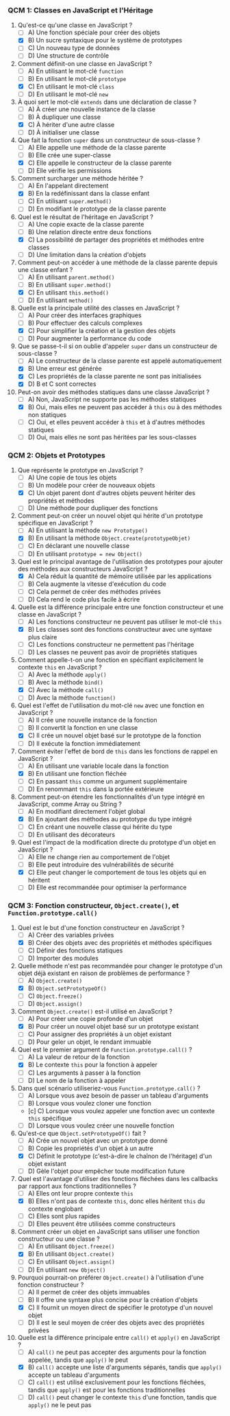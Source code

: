 ### QCM 1: Classes en JavaScript et l'Héritage

1. Qu'est-ce qu'une classe en JavaScript ?
   - [ ] A) Une fonction spéciale pour créer des objets
   - [x] B) Un sucre syntaxique pour le système de prototypes
   - [ ] C) Un nouveau type de données
   - [ ] D) Une structure de contrôle

2. Comment définit-on une classe en JavaScript ?
   - [ ] A) En utilisant le mot-clé `function`
   - [ ] B) En utilisant le mot-clé `prototype`
   - [x] C) En utilisant le mot-clé `class`
   - [ ] D) En utilisant le mot-clé `new`

3. À quoi sert le mot-clé `extends` dans une déclaration de classe ?
   - [ ] A) À créer une nouvelle instance de la classe
   - [ ] B) À dupliquer une classe
   - [x] C) À hériter d'une autre classe
   - [ ] D) À initialiser une classe

4. Que fait la fonction `super` dans un constructeur de sous-classe ?
   - [ ] A) Elle appelle une méthode de la classe parente
   - [ ] B) Elle crée une super-classe
   - [x] C) Elle appelle le constructeur de la classe parente
   - [ ] D) Elle vérifie les permissions

5. Comment surcharger une méthode héritée ?
   - [ ] A) En l'appelant directement
   - [x] B) En la redéfinissant dans la classe enfant
   - [ ] C) En utilisant `super.method()`
   - [ ] D) En modifiant le prototype de la classe parente

6. Quel est le résultat de l'héritage en JavaScript ?
   - [ ] A) Une copie exacte de la classe parente
   - [ ] B) Une relation directe entre deux fonctions
   - [x] C) La possibilité de partager des propriétés et méthodes entre classes
   - [ ] D) Une limitation dans la création d'objets

7. Comment peut-on accéder à une méthode de la classe parente depuis une classe enfant ?
   - [ ] A) En utilisant `parent.method()`
   - [ ] B) En utilisant `super.method()`
   - [x] C) En utilisant `this.method()`
   - [ ] D) En utilisant `method()`

8. Quelle est la principale utilité des classes en JavaScript ?
   - [ ] A) Pour créer des interfaces graphiques
   - [ ] B) Pour effectuer des calculs complexes
   - [x] C) Pour simplifier la création et la gestion des objets
   - [ ] D) Pour augmenter la performance du code

9. Que se passe-t-il si on oublie d'appeler `super` dans un constructeur de sous-classe ?
   - [ ] A) Le constructeur de la classe parente est appelé automatiquement
   - [x] B) Une erreur est générée
   - [x] C) Les propriétés de la classe parente ne sont pas initialisées
   - [x] D) B et C sont correctes

10. Peut-on avoir des méthodes statiques dans une classe JavaScript ?
    - [ ] A) Non, JavaScript ne supporte pas les méthodes statiques
    - [x] B) Oui, mais elles ne peuvent pas accéder à `this` ou à des méthodes non statiques
    - [ ] C) Oui, et elles peuvent accéder à `this` et à d'autres méthodes statiques
    - [ ] D) Oui, mais elles ne sont pas héritées par les sous-classes

### QCM 2: Objets et Prototypes

1. Que représente le prototype en JavaScript ?
   - [ ] A) Une copie de tous les objets
   - [ ] B) Un modèle pour créer de nouveaux objets
   - [x] C) Un objet parent dont d'autres objets peuvent hériter des propriétés et méthodes
   - [ ] D) Une méthode pour dupliquer des fonctions

2. Comment peut-on créer un nouvel objet qui hérite d'un prototype spécifique en JavaScript ?
   - [ ] A) En utilisant la méthode `new Prototype()`
   - [x] B) En utilisant la méthode `Object.create(prototypeObjet)`
   - [ ] C) En déclarant une nouvelle classe
   - [ ] D) En utilisant `prototype = new Object()`

3. Quel est le principal avantage de l'utilisation des prototypes pour ajouter des méthodes aux constructeurs JavaScript ?
   - [x] A) Cela réduit la quantité de mémoire utilisée par les applications
   - [ ] B) Cela augmente la vitesse d'exécution du code
   - [ ] C) Cela permet de créer des méthodes privées
   - [ ] D) Cela rend le code plus facile à écrire

4. Quelle est la différence principale entre une fonction constructeur et une classe en JavaScript ?
   - [ ] A) Les fonctions constructeur ne peuvent pas utiliser le mot-clé `this`
   - [x] B) Les classes sont des fonctions constructeur avec une syntaxe plus claire
   - [ ] C) Les fonctions constructeur ne permettent pas l'héritage
   - [ ] D) Les classes ne peuvent pas avoir de propriétés statiques

5. Comment appelle-t-on une fonction en spécifiant explicitement le contexte `this` en JavaScript ?
   - [ ] A) Avec la méthode `apply()`
   - [ ] B) Avec la méthode `bind()`
   - [x] C) Avec la méthode `call()`
   - [ ] D) Avec la méthode `function()`

6. Quel est l'effet de l'utilisation du mot-clé `new` avec une fonction en JavaScript ?
   - [ ] A) Il crée une nouvelle instance de la fonction
   - [ ] B) Il convertit la fonction en une classe
   - [x] C) Il crée un nouvel objet basé sur le prototype de la fonction
   - [ ] D) Il exécute la fonction immédiatement

7. Comment éviter l'effet de bord de `this` dans les fonctions de rappel en JavaScript ?
   - [ ] A) En utilisant une variable locale dans la fonction
   - [x] B) En utilisant une fonction fléchée
   - [ ] C) En passant `this` comme un argument supplémentaire
   - [ ] D) En renommant `this` dans la portée extérieure

8. Comment peut-on étendre les fonctionnalités d'un type intégré en JavaScript, comme Array ou String ?
   - [ ] A) En modifiant directement l'objet global
   - [x] B) En ajoutant des méthodes au prototype du type intégré
   - [ ] C) En créant une nouvelle classe qui hérite du type
   - [ ] D) En utilisant des décorateurs

9. Quel est l'impact de la modification directe du prototype d'un objet en JavaScript ?
   - [ ] A) Elle ne change rien au comportement de l'objet
   - [ ] B) Elle peut introduire des vulnérabilités de sécurité
   - [x] C) Elle peut changer le comportement de tous les objets qui en héritent
   - [ ] D) Elle est recommandée pour optimiser la performance

### QCM 3: Fonction constructeur, `Object.create()`, et `Function.prototype.call()`

1. Quel est le but d'une fonction constructeur en JavaScript ?
   - [ ] A) Créer des variables privées
   - [x] B) Créer des objets avec des propriétés et méthodes spécifiques
   - [ ] C) Définir des fonctions statiques
   - [ ] D) Importer des modules

2. Quelle méthode n'est pas recommandée pour changer le prototype d'un objet déjà existant en raison de problèmes de performance ?
   - [ ] A) `Object.create()`
   - [x] B) `Object.setPrototypeOf()`
   - [ ] C) `Object.freeze()`
   - [ ] D) `Object.assign()`

3. Comment `Object.create()` est-il utilisé en JavaScript ?
   - [ ] A) Pour créer une copie profonde d'un objet
   - [x] B) Pour créer un nouvel objet basé sur un prototype existant
   - [ ] C) Pour assigner des propriétés à un objet existant
   - [ ] D) Pour geler un objet, le rendant immuable

4. Quel est le premier argument de `Function.prototype.call()` ?
   - [ ] A) La valeur de retour de la fonction
   - [x] B) Le contexte `this` pour la fonction à appeler
   - [ ] C) Les arguments à passer à la fonction
   - [ ] D) Le nom de la fonction à appeler

5. Dans quel scénario utiliseriez-vous `Function.prototype.call()` ?
   - [ ] A) Lorsque vous avez besoin de passer un tableau d'arguments
   - [ ] B) Lorsque vous voulez cloner une fonction
   - [c] C) Lorsque vous voulez appeler une fonction avec un contexte `this` spécifique
   - [ ] D) Lorsque vous voulez créer une nouvelle fonction

6. Qu'est-ce que `Object.setPrototypeOf()` fait ?
   - [ ] A) Crée un nouvel objet avec un prototype donné
   - [ ] B) Copie les propriétés d'un objet à un autre
   - [x] C) Définit le prototype (c'est-à-dire le chaînon de l'héritage) d'un objet existant
   - [ ] D) Gèle l'objet pour empêcher toute modification future

7. Quel est l'avantage d'utiliser des fonctions fléchées dans les callbacks par rapport aux fonctions traditionnelles ?
   - [ ] A) Elles ont leur propre contexte `this`
   - [x] B) Elles n'ont pas de contexte `this`, donc elles héritent `this` du contexte englobant
   - [ ] C) Elles sont plus rapides
   - [ ] D) Elles peuvent être utilisées comme constructeurs

8. Comment créer un objet en JavaScript sans utiliser une fonction constructeur ou une classe ?
   - [ ] A) En utilisant `Object.freeze()`
   - [x] B) En utilisant `Object.create()`
   - [ ] C) En utilisant `Object.assign()`
   - [ ] D) En utilisant `new Object()`

9. Pourquoi pourrait-on préférer `Object.create()` à l'utilisation d'une fonction constructeur ?
   - [ ] A) Il permet de créer des objets immuables
   - [ ] B) Il offre une syntaxe plus concise pour la création d'objets
   - [x] C) Il fournit un moyen direct de spécifier le prototype d'un nouvel objet
   - [ ] D) Il est le seul moyen de créer des objets avec des propriétés privées

10. Quelle est la différence principale entre `call()` et `apply()` en JavaScript ?
    - [ ] A) `call()` ne peut pas accepter des arguments pour la fonction appelée, tandis que `apply()` le peut
    - [x] B) `call()` accepte une liste d'arguments séparés, tandis que `apply()` accepte un tableau d'arguments
    - [ ] C) `call()` est utilisé exclusivement pour les fonctions fléchées, tandis que `apply()` est pour les fonctions traditionnelles
    - [ ] D) `call()` peut changer le contexte `this` d'une fonction, tandis que `apply()` ne le peut pas
